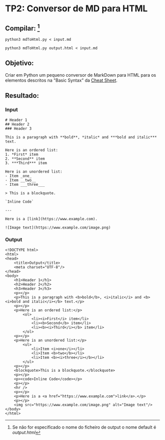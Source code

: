 # TP2: Conversor de MD para HTML

## Compilar: [^1]
```
python3 mdToHtml.py < input.md
```
```
python3 mdToHtml.py output.html < input.md
```

[^1]: Se não for especificado o nome do ficheiro de output o nome default é *output.html*

## Objetivo:
Criar em Python um pequeno conversor de MarkDown para HTML para os elementos descritos na "Basic Syntax" da [Cheat Sheet](https://www.markdownguide.org/cheat-sheet/).

## Resultado:

### Input

```
# Header 1
## Header 2
### Header 3

This is a paragraph with **bold**, *italic* and ***bold and italic*** text.

Here is an ordered list:
1. *First* item
2. **Second** item
3. ***Third*** item

Here is an unordered list:
- Item _one_
- Item __two__
- Item ___three___

> This is a blockquote.

`Inline Code`

---

Here is a [link](https://www.example.com).

![Image text](https://www.example.com/image.png)
```

### Output

```
<!DOCTYPE html>
<html>
<head>
    <title>Output</title>
    <meta charset="UTF-8"/>
</head>
<body>
	<h1>Header 1</h1>
	<h2>Header 2</h2>
	<h3>Header 3</h3>
	<p></p>
	<p>This is a paragraph with <b>bold</b>, <i>italic</i> and <b><i>bold and italic</i></b> text.</p>
	<p></p>
	<p>Here is an ordered list:</p>
		<ol>
			<li><i>First</i> item</li>
			<li><b>Second</b> item</li>
			<li><b><i>Third</i></b> item</li>
		</ol>
	<p></p>
	<p>Here is an unordered list:</p>
		<ul>
			<li>Item <i>one</i></li>
			<li>Item <b>two</b></li>
			<li>Item <b><i>three</i></b></li>
		</ul>
	<p></p>
	<blockquote>This is a blockquote.</blockquote>
	<p></p>
	<p><code>Inline Code</code></p>
	<p></p>
	<hr />
	<p></p>
	<p>Here is a <a href="https://www.example.com">link</a>.</p>
	<p></p>
	<img src="https://www.example.com/image.png" alt="Image text"/>
</body>
</html>
```